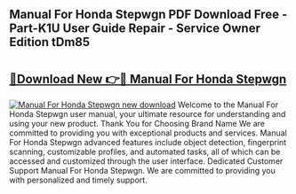 ## Manual For Honda Stepwgn PDF Download Free - Part-K1U User Guide Repair - Service Owner Edition tDm85

# <h2><a href="http://bc60898.oget.top/?id=Manual+For+Honda+Stepwgn">🔗Download New 👉🔴 Manual For Honda Stepwgn</a></h2>

[![Manual For Honda Stepwgn new download](https://i.imgur.com/5g1atiW.png)](http://bc60898.oget.top/?id=Manual+For+Honda+Stepwgn)
Welcome to the Manual For Honda Stepwgn user manual, your ultimate resource for understanding and using your new product. Thank You for Choosing Brand Name We are committed to providing you with exceptional products and services. Manual For Honda Stepwgn advanced features include object detection, fingerprint scanning, customizable profiles, and automated tasks, all of which can be accessed and customized through the user interface. Dedicated Customer Support Manual For Honda Stepwgn. We are committed to providing you with personalized and timely support.
